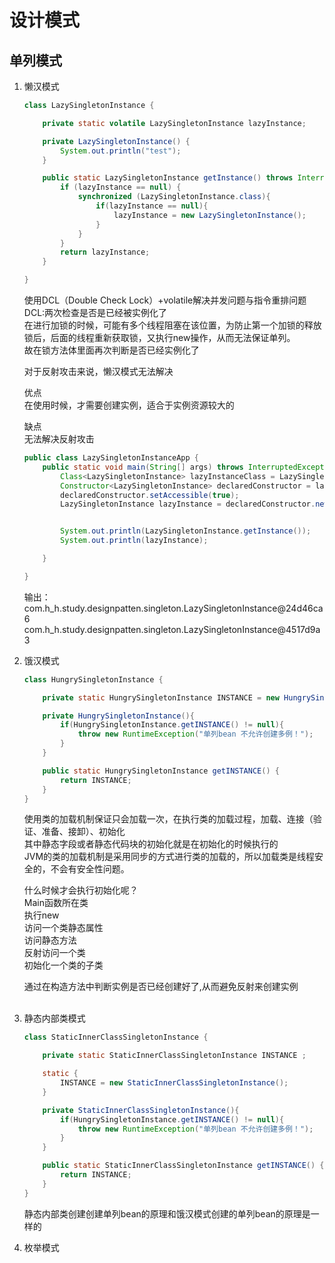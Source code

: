 # 设计模式

## 单列模式
<ol>
<li>懒汉模式</li>

```java
class LazySingletonInstance {

    private static volatile LazySingletonInstance lazyInstance;

    private LazySingletonInstance() {
        System.out.println("test");
    }

    public static LazySingletonInstance getInstance() throws InterruptedException {
        if (lazyInstance == null) {
            synchronized (LazySingletonInstance.class){
                if(lazyInstance == null){
                    lazyInstance = new LazySingletonInstance();
                }
            }
        }
        return lazyInstance;
    }

}
```
使用DCL（Double Check Lock）+volatile解决并发问题与指令重排问题<br/>
DCL:两次检查是否是已经被实例化了<br/>
在进行加锁的时候，可能有多个线程阻塞在该位置，为防止第一个加锁的释放锁后，后面的线程重新获取锁，又执行new操作，从而无法保证单列。<br/>
故在锁方法体里面再次判断是否已经实例化了<br/>

对于反射攻击来说，懒汉模式无法解决<br/>

优点<br/>
在使用时候，才需要创建实例，适合于实例资源较大的<br/>

缺点<br/>
无法解决反射攻击<br/>
```java
public class LazySingletonInstanceApp {
    public static void main(String[] args) throws InterruptedException, NoSuchMethodException, IllegalAccessException, InvocationTargetException, InstantiationException {
        Class<LazySingletonInstance> lazyInstanceClass = LazySingletonInstance.class;
        Constructor<LazySingletonInstance> declaredConstructor = lazyInstanceClass.getDeclaredConstructor();
        declaredConstructor.setAccessible(true);
        LazySingletonInstance lazyInstance = declaredConstructor.newInstance();


        System.out.println(LazySingletonInstance.getInstance());
        System.out.println(lazyInstance);

    }

}
```
输出：<br/>
com.h_h.study.designpatten.singleton.LazySingletonInstance@24d46ca6<br/>
com.h_h.study.designpatten.singleton.LazySingletonInstance@4517d9a3
<li>饿汉模式</li>

```java
class HungrySingletonInstance {

    private static HungrySingletonInstance INSTANCE = new HungrySingletonInstance();

    private HungrySingletonInstance(){
        if(HungrySingletonInstance.getINSTANCE() != null){
            throw new RuntimeException("单列bean 不允许创建多例！");
        }
    }

    public static HungrySingletonInstance getINSTANCE() {
        return INSTANCE;
    }
}
```

使用类的加载机制保证只会加载一次，在执行类的加载过程，加载、连接（验证、准备、接卸）、初始化<br/>
其中静态字段或者静态代码块的初始化就是在初始化的时候执行的<br/>
JVM的类的加载机制是采用同步的方式进行类的加载的，所以加载类是线程安全的，不会有安全性问题。<br/>

什么时候才会执行初始化呢？<br/>
Main函数所在类<br/>
执行new <br/>
访问一个类静态属性<br/>
访问静态方法<br/>
反射访问一个类<br/>
初始化一个类的子类<br/>

通过在构造方法中判断实例是否已经创建好了,从而避免反射来创建实例<br/>
<br/>
<li>静态内部类模式</li>

```java
class StaticInnerClassSingletonInstance {

    private static StaticInnerClassSingletonInstance INSTANCE ;

    static {
        INSTANCE = new StaticInnerClassSingletonInstance();
    }

    private StaticInnerClassSingletonInstance(){
        if(HungrySingletonInstance.getINSTANCE() != null){
            throw new RuntimeException("单列bean 不允许创建多例！");
        }
    }

    public static StaticInnerClassSingletonInstance getINSTANCE() {
        return INSTANCE;
    }
}
```
静态内部类创建创建单列bean的原理和饿汉模式创建的单列bean的原理是一样的

<li>枚举模式</li>

</ol>

